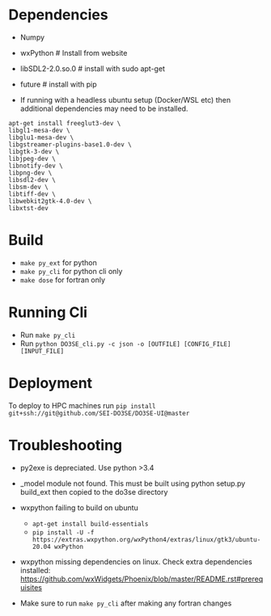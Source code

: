 # Dependencies

- Numpy
- wxPython # Install from website
- libSDL2-2.0.so.0 # install with sudo apt-get
- future # install with pip

- If running with a headless ubuntu setup (Docker/WSL etc) then additional dependencies may need to be installed.

```
apt-get install freeglut3-dev \
libgl1-mesa-dev \
libglu1-mesa-dev \
libgstreamer-plugins-base1.0-dev \
libgtk-3-dev \
libjpeg-dev \
libnotify-dev \
libpng-dev \
libsdl2-dev \
libsm-dev \
libtiff-dev \
libwebkit2gtk-4.0-dev \
libxtst-dev
```

# Build

- `make py_ext` for python
- `make py_cli` for python cli only
- `make dose` for fortran only

# Running Cli

- Run `make py_cli`
- Run `python DO3SE_cli.py -c json -o [OUTFILE] [CONFIG_FILE] [INPUT_FILE]`

# Deployment

To deploy to HPC machines run
`pip install git+ssh://git@github.com/SEI-DO3SE/DO3SE-UI@master`

# Troubleshooting

- py2exe is depreciated. Use python >3.4

- \_model module not found. This must be built using python setup.py build_ext then copied to the do3se directory

- wxpython failing to build on ubuntu
  - `apt-get install build-essentials`
  - `pip install -U -f https://extras.wxpython.org/wxPython4/extras/linux/gtk3/ubuntu-20.04 wxPython`
- wxpython missing dependencies on linux. Check extra dependencies installed: https://github.com/wxWidgets/Phoenix/blob/master/README.rst#prerequisites

- Make sure to run `make py_cli` after making any fortran changes
